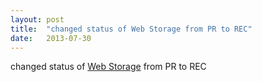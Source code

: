 ```yaml
---
layout: post
title:  "changed status of Web Storage from PR to REC"
date:   2013-07-30
---
```


changed status of <a href="http://www.w3.org/TR/webstorage/">Web Storage</a> from PR to REC